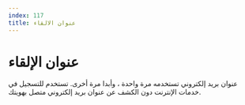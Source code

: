 ```yaml
---
index: 117
title: عنوان الالقاء
---
```

# عنوان الإلقاء

عنوان بريد إلكتروني تستخدمه مرة واحدة ، وأبدا مرة أخرى. تستخدم للتسجيل في خدمات الإنترنت دون الكشف عن عنوان بريد إلكتروني متصل بهويتك.